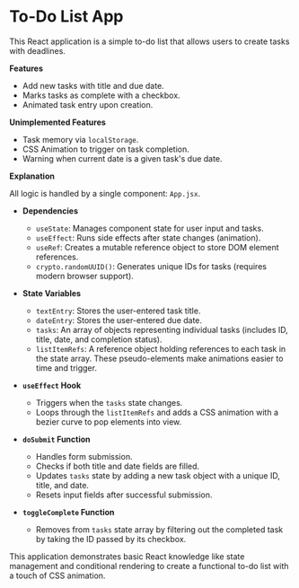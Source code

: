 # To-Do List App

This React application is a simple to-do list that allows users to create tasks with deadlines.

**Features**

* Add new tasks with title and due date.
* Marks tasks as complete with a checkbox.
* Animated task entry upon creation.

**Unimplemented Features**

* Task memory via `localStorage`.
* CSS Animation to trigger on task completion.
* Warning when current date is a given task's due date.

**Explanation**

All logic is handled by a single component: `App.jsx`.

* **Dependencies**
    * `useState`: Manages component state for user input and tasks.
    * `useEffect`: Runs side effects after state changes (animation).
    * `useRef`: Creates a mutable reference object to store DOM element references.
    * `crypto.randomUUID()`: Generates unique IDs for tasks (requires modern browser support).

* **State Variables**
    * `textEntry`: Stores the user-entered task title.
    * `dateEntry`: Stores the user-entered due date.
    * `tasks`: An array of objects representing individual tasks (includes ID, title, date, and completion status).
    * `listItemRefs`: A reference object holding references to each task in the state array. These pseudo-elements make animations easier to time and trigger.

* **`useEffect` Hook**
    * Triggers when the `tasks` state changes.
    * Loops through the `listItemRefs` and adds a CSS animation with a bezier curve to pop elements into view.

* **`doSubmit` Function**
    * Handles form submission.
    * Checks if both title and date fields are filled.
    * Updates `tasks` state by adding a new task object with a unique ID, title, and date.
    * Resets input fields after successful submission.

* **`toggleComplete` Function**
    * Removes from `tasks` state array by filtering out the completed task by taking the ID passed by its checkbox.

This application demonstrates basic React knowledge like state management and conditional rendering to create a functional to-do list with a touch of CSS animation.
